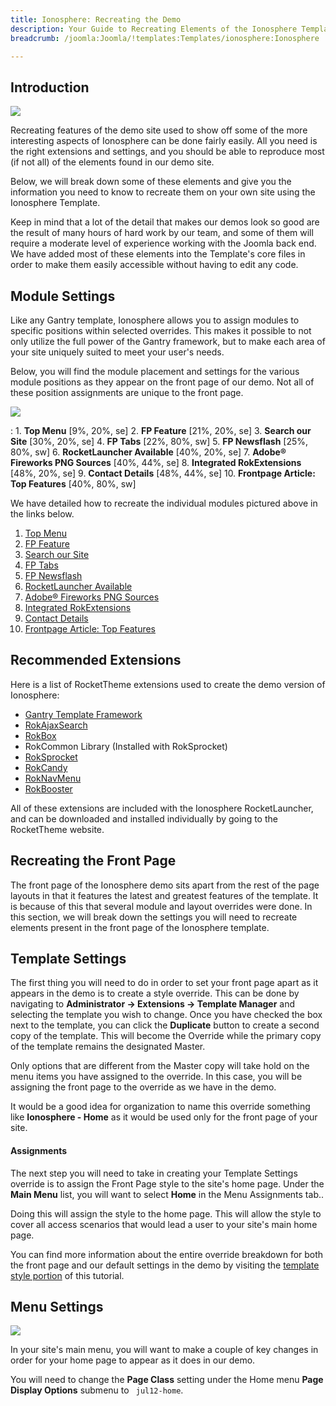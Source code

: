 ```yaml
---
title: Ionosphere: Recreating the Demo
description: Your Guide to Recreating Elements of the Ionosphere Template for Joomla
breadcrumb: /joomla:Joomla/!templates:Templates/ionosphere:Ionosphere

---
```


Introduction
-----

![][ionosphere2]

Recreating features of the demo site used to show off some of the more interesting aspects of Ionosphere can be done fairly easily. All you need is the right extensions and settings, and you should be able to reproduce most (if not all) of the elements found in our demo site. 

Below, we will break down some of these elements and give you the information you need to know to recreate them on your own site using the Ionosphere Template.

Keep in mind that a lot of the detail that makes our demos look so good are the result of many hours of hard work by our team, and some of them will require a moderate level of experience working with the Joomla back end. We have added most of these elements into the Template's core files in order to make them easily accessible without having to edit any code.

Module Settings
-----

Like any Gantry template, Ionosphere allows you to assign modules to specific positions within selected overrides. This makes it possible to not only utilize the full power of the Gantry framework, but to make each area of your site uniquely suited to meet your user's needs.

Below, you will find the module placement and settings for the various module positions as they appear on the front page of our demo. Not all of these position assignments are unique to the front page.

![][ionosphere]

:   1. **Top Menu**  [9%, 20%, se]
    2. **FP Feature**  [21%, 20%, se]
    3. **Search our Site**  [30%, 20%, se]
    4. **FP Tabs**  [22%, 80%, sw]
    5. **FP Newsflash**  [25%, 80%, sw]
    6. **RocketLauncher Available**  [40%, 20%, se]
    7. **Adobe® Fireworks PNG Sources**  [40%, 44%, se]
    8. **Integrated RokExtensions**  [48%, 20%, se]
    9. **Contact Details**  [48%, 44%, se]
    10. **Frontpage Article: Top Features**  [40%, 80%, sw]

We have detailed how to recreate the individual modules pictured above in the links below.

1. [Top Menu][module1]
2. [FP Feature][module2]
3. [Search our Site][module3]
4. [FP Tabs][module4]
5. [FP Newsflash][module5]
6. [RocketLauncher Available][module6]
7. [Adobe® Fireworks PNG Sources][module7]
8. [Integrated RokExtensions][module8]
9. [Contact Details][module9]
10. [Frontpage Article: Top Features][module10]

Recommended Extensions
-----

Here is a list of RocketTheme extensions used to create the demo version of Ionosphere:

* [Gantry Template Framework][gantry]
* [RokAjaxSearch][rokajaxsearch]
* [RokBox][rokbox]
* RokCommon Library (Installed with RokSprocket)
* [RokSprocket][roksprocket]
* [RokCandy][rokcandy]
* [RokNavMenu][roknavmenu]
* [RokBooster][rokbooster]

All of these extensions are included with the Ionosphere RocketLauncher, and can be downloaded and installed individually by going to the RocketTheme website.

Recreating the Front Page
-----

The front page of the Ionosphere demo sits apart from the rest of the page layouts in that it features the latest and greatest features of the template. It is because of this that several module and layout overrides were done. In this section, we will break down the settings you will need to recreate elements present in the front page of the Ionosphere template.

Template Settings
-----

The first thing you will need to do in order to set your front page apart as it appears in the demo is to create a style override. This can be done by navigating to **Administrator -> Extensions -> Template Manager** and selecting the template you wish to change.  Once you have checked the box next to the template, you can click the **Duplicate** button to create a second copy of the template. This will become the Override while the primary copy of the template remains the designated Master.

Only options that are different from the Master copy will take hold on the menu items you have assigned to the override. In this case, you will be assigning the front page to the override as we have in the demo.

It would be a good idea for organization to name this override something like **Ionosphere - Home** as it would be used only for the front page of your site.

#### Assignments

The next step you will need to take in creating your Template Settings override is to assign the Front Page style to the site's home page. Under the **Main Menu** list, you will want to select **Home** in the Menu Assignments tab..

Doing this will assign the style to the home page. This will allow the style to cover all access scenarios that would lead a user to your site's main home page.

You can find more information about the entire override breakdown for both the front page and our default settings in the demo by visiting the [template style portion][demooverride] of this tutorial.

Menu Settings
-----

![][mainmenu]

In your site's main menu, you will want to make a couple of key changes in order for your home page to appear as it does in our demo.

You will need to change the **Page Class** setting under the Home menu **Page Display Options** submenu to ` jul12-home`.

[gantry]: http://gantry-framework.org/download
[rokajaxsearch]: http://www.rockettheme.com/extensions-joomla/rokajaxsearch
[rokbox]: http://www.rockettheme.com/extensions-joomla/rokbox
[roksprocket]: http://www.rockettheme.com/extensions-joomla/roksprocket
[ionosphere]: assets/ionosphere.jpeg
[ionosphere2]: assets/ionosphere2.jpeg
[demooverride]: demo_override.md
[roknavmenu]: http://www.rockettheme.com/extensions-joomla/roknavmenu
[rokbooster]: http://www.rockettheme.com/extensions-joomla/rokbooster
[rokcandy]: http://www.rockettheme.com/extensions-joomla/rokcandy
[module1]: demo_module_1.md
[module2]: demo_module_2.md
[module3]: demo_module_3.md
[module4]: demo_module_4.md
[module5]: demo_module_5.md
[module6]: demo_module_6.md
[module7]: demo_module_7.md
[module8]: demo_module_8.md
[module9]: demo_module_9.md
[module10]: demo_module_10.md
[module11]: demo_module_11.md
[module12]: demo_module_12.md
[module13]: demo_module_13.md
[module14]: demo_module_14.md
[module15]: demo_module_15.md
[mainmenu]: assets/menu_1.jpg
[icons]: http://fortawesome.github.io/Font-Awesome/icons/
[article]: assets/article.jpg